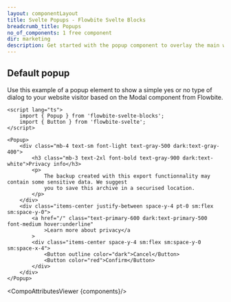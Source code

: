 ```yaml
---
layout: componentLayout
title: Svelte Popups - Flowbite Svelte Blocks
breadcrumb_title: Popups
no_of_components: 1 free component
dir: marketing
description: Get started with the popup component to overlay the main website content and showcase advertisement messages, cookie notices, and newsletter sign-ups.
---
```


<script>
  import { TableProp, TableDefaultRow, CompoAttributesViewer } from '../utils'
  const components = 'Popup'
</script>

## Default popup

Use this example of a popup element to show a simple yes or no type of dialog to your website visitor based on the Modal component from Flowbite.

```svelte example class="flex justify-center items-start h-80"
<script lang="ts">
	import { Popup } from 'flowbite-svelte-blocks';
	import { Button } from 'flowbite-svelte';
</script>

<Popup>
	<div class="mb-4 text-sm font-light text-gray-500 dark:text-gray-400">
		<h3 class="mb-3 text-2xl font-bold text-gray-900 dark:text-white">Privacy info</h3>
		<p>
			The backup created with this export functionnality may contain some sensitive data. We suggest
			you to save this archive in a securised location.
		</p>
	</div>
	<div class="items-center justify-between space-y-4 pt-0 sm:flex sm:space-y-0">
		<a href="/" class="text-primary-600 dark:text-primary-500 font-medium hover:underline"
			>Learn more about privacy</a
		>
		<div class="items-center space-y-4 sm:flex sm:space-y-0 sm:space-x-4">
			<Button outline color="dark">Cancel</Button>
			<Button color="red">Confirm</Button>
		</div>
	</div>
</Popup>
```

<CompoAttributesViewer {components}/>
